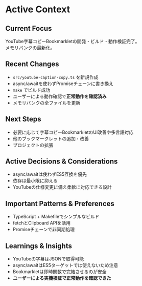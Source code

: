 # Active Context

## Current Focus
YouTube字幕コピーBookmarkletの開発・ビルド・動作検証完了。  
メモリバンクの最新化。

## Recent Changes
- `src/youtube-caption-copy.ts` を新規作成
- async/awaitを使わずPromiseチェーンに書き換え
- `make` でビルド成功
- ユーザーによる動作確認で**正常動作を確認済み**
- メモリバンクの全ファイルを更新

## Next Steps
- 必要に応じて字幕コピーBookmarkletのUI改善や多言語対応
- 他のブックマークレットの追加・改善
- プロジェクトの拡張

## Active Decisions & Considerations
- async/awaitは使わずES5互換を優先
- 依存は最小限に抑える
- YouTubeの仕様変更に備え柔軟に対応できる設計

## Important Patterns & Preferences
- TypeScript + Makefileでシンプルなビルド
- fetchとClipboard APIを活用
- Promiseチェーンで非同期処理

## Learnings & Insights
- YouTubeの字幕はJSONで取得可能
- async/awaitはES5ターゲットでは使えないため注意
- Bookmarkletは即時関数で完結させるのが安全
- **ユーザーによる実機検証で正常動作を確認できた**
